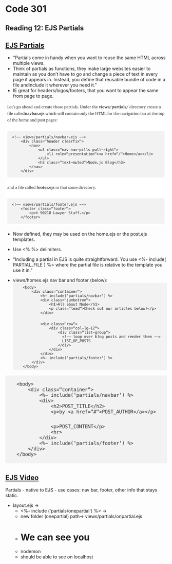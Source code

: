 # Code 301

## Reading 12: EJS Partials

## [EJS Partials](https://medium.com/@henslejoseph/ejs-partials-f6f102cb7433)

- "Partials come in handy when you want to reuse the same HTML across multiple views.
- Think of partials as functions, they make large websites easier to maintain as you don’t have to go and change a piece of text in every page it appears in. Instead, you define that reusable bundle of code in a file andinclude it wherever you need it."
- IE great for headers/logos/footers, that you want to appear the same from page to page.

![](/301/assets/2021-03-02-08-04-41.png)
- Now defined, they may be used on the home.ejs or the post.ejs templates.
- Use <% %> delimiters.
- "Including a partial in EJS is quite straightforward. You use <%- include( PARTIAL_FILE ) %> where the partial file is relative to the template you use it in."

- views/homes.ejs nav bar and footer (below):
![](/301/assets/2021-03-02-08-08-39.png)

![](/301/assets/2021-03-02-08-09-45.png)



## [EJS Video](https://www.youtube.com/watch?v=3_xEEH4fTEk&t=0s&index=7&list=PL7sCSgsRZ-slYARh3YJIqPGZqtGVqZRGt)

Partials - native to EJS
    - use cases: nav bar, footer, other info that stays static.

- layout.ejs ->
  - <%- include ('partials/onepartial') %> ->
  - new folder (onepartial) path-> views/partials/onpartial.ejs
  - <h1>We can see you</h1>
  - nodemon
  - should be able to see on localhost
